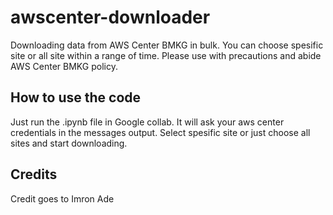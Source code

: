 # awscenter-downloader
Downloading data from AWS Center BMKG in bulk. You can choose spesific site or all site within a range of time.
Please use with precautions and abide AWS Center BMKG policy.


## How to use the code

Just run the .ipynb file in Google collab. It will ask your aws center credentials in the messages output. Select spesific site or just choose all sites and start downloading.

## Credits
Credit goes to Imron Ade

